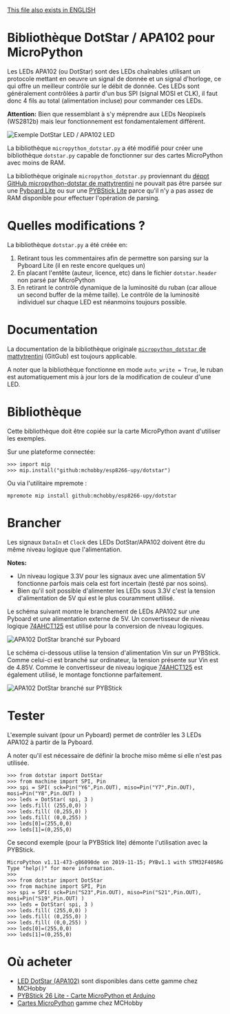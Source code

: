 [This file also exists in ENGLISH](readme_ENG.md)

# Bibliothèque DotStar / APA102 pour MicroPython

Les LEDs APA102 (ou DotStar) sont des LEDs chaînables utilisant un protocole mettant en oeuvre un signal de donnée et un signal d'horloge, ce qui offre un meilleur contrôle sur le débit de donnée.
Ces LEDs sont généralement contrôlées à partir d'un bus SPI (signal MOSI et CLK), il faut donc 4 fils au total (alimentation incluse) pour commander ces LEDs.

__Attention:__ Bien que ressemblant à s'y méprendre aux LEDs Neopixels (WS2812b) mais leur fonctionnement est fondamentalement différent.

![Exemple DotStar LED / APA102 LED](docs/_static/dotstar-APA102.jpg)

La bibliothèque `micropython_dotstar.py` a été modifié pour créer une bibliothèque `dotstar.py` capable de fonctionner sur des cartes MicroPython avec moins de RAM.

La bibliothèque originale `micropython_dotstar.py` proviennant du [dépot GitHub micropython-dotstar de mattytrentini](https://github.com/mattytrentini/micropython-dotstar) ne pouvait pas
être parsée sur une [Pyboard Lite](https://shop.mchobby.be/fr/micropython/765-micro-python-pyboard-lite-3232100007659.html) ou sur une
[PYBStick Lite](https://shop.mchobby.be/fr/micropython/1830-pybstick-lite-26-micropython-et-arduino-3232100018303-garatronic.html) parce
qu'il n'y a pas assez de RAM disponible pour effectuer l'opération de parsing.

# Quelles modifications ?
La bibliothèque `dotstar.py` a été créée en:
1. Retirant tous les commentaires afin de permettre son parsing sur la Pyboard Lite (il en reste encore quelques un)
2. En placant l'entête (auteur, licence, etc) dans le fichier `dotstar.header` non parsé par MicroPython
3. En retirant le contrôle dynamique de la luminosité du ruban (car alloue un second buffer de la même taille). Le contrôle de la luminosité individuel sur chaque LED est néanmoins toujours possible.

# Documentation

La documentation de la bibliothèque originale [`micropython_dotstar` de mattytrentini](https://github.com/mattytrentini/micropython-dotstar) (GitGub) est toujours applicable.

A noter que la bibliothèque fonctionne en mode `auto_write = True`, le ruban est automatiquement mis à jour lors de la modification de couleur d'une LED.

# Bibliothèque

 Cette bibliothèque doit être copiée sur la carte MicroPython avant d'utiliser les exemples.

 Sur une plateforme connectée:

 ```
 >>> import mip
 >>> mip.install("github:mchobby/esp8266-upy/dotstar")
 ```

 Ou via l'utilitaire mpremote :

 ```
 mpremote mip install github:mchobby/esp8266-upy/dotstar
 ```

# Brancher

Les signaux `DataIn` et `Clock` des LEDs DotStar/APA102 doivent être du même niveau logique que l'alimentation.

__Notes:__
* Un niveau logique 3.3V pour les signaux avec une alimentation 5V fonctionne parfois mais cela est fort incertain (testé par nos soins).
* Bien qu'il soit possible d'alimenter les LEDs sous 3.3V c'est la tension d'alimentation de 5V qui est le plus couramment utilisé.

Le schéma suivant montre le branchement de LEDs APA102 sur une Pyboard et une alimentation externe de 5V. Un convertisseur de niveau logique [74AHCT125](https://shop.mchobby.be/fr/ci/1041-74ahct125-4x-level-shifter-3v-a-5v-3232100010413.html) est utilisé pour la conversion de niveau logiques.

![APA102 DotStar branché sur Pyboard](docs/_static/dotstar-to-pyboard.jpg)

Le schéma ci-dessous utilise la tension d'alimentation Vin sur un PYBStick. Comme celui-ci est branché sur ordinateur, la tension présente sur Vin est de 4.85V. Comme le convertisseur de niveau logique [74AHCT125](https://shop.mchobby.be/fr/ci/1041-74ahct125-4x-level-shifter-3v-a-5v-3232100010413.html) est également utilisé, le montage fonctionne parfaitement.

![APA102 DotStar branché sur PYBStick](docs/_static/dotstar-to-pybstick.jpg)

# Tester

L'exemple suivant (pour un Pyboard) permet de contrôler les 3 LEDs APA102 à partir de la Pyboard.

A noter qu'il est nécessaire de définir la broche miso même si elle n'est pas utilisée.

```
>>> from dotstar import DotStar
>>> from machine import SPI, Pin
>>> spi = SPI( sck=Pin("Y6",Pin.OUT), miso=Pin("Y7",Pin.OUT), mosi=Pin("Y8",Pin.OUT) )
>>> leds = DotStar( spi, 3 )
>>> leds.fill( (255,0,0) )
>>> leds.fill( (0,255,0) )
>>> leds.fill( (0,0,255) )
>>> leds[0]=(255,0,0)
>>> leds[1]=(0,255,0)
```

Ce second exemple (pour la PYBStick lite) démonte l'utilisation avec la PYBStick.

```
MicroPython v1.11-473-g86090de on 2019-11-15; PYBv1.1 with STM32F405RG
Type "help()" for more information.
>>>
>>> from dotstar import DotStar
>>> from machine import SPI, Pin
>>> spi = SPI( sck=Pin("S23",Pin.OUT), miso=Pin("S21",Pin.OUT), mosi=Pin("S19",Pin.OUT) )
>>> leds = DotStar( spi, 3 )
>>> leds.fill( (255,0,0) )
>>> leds.fill( (0,255,0) )
>>> leds.fill( (0,0,255) )
>>> leds[0]=(255,0,0)
>>> leds[1]=(0,255,0)
```

# Où acheter
* [LED DotStar (APA102)](https://shop.mchobby.be/fr/55-neopixels-et-dotstar) sont disponibles dans cette gamme chez MCHobby
* [PYBStick 26 Lite - Carte MicroPython et Arduino](https://shop.mchobby.be/fr/micropython/1830-pybstick-lite-26-micropython-et-arduino-3232100018303-garatronic.html)
* [Cartes MicroPython](https://shop.mchobby.be/fr/56-micropython) gamme chez MCHobby
